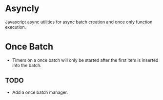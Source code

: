 # Asyncly

Javascript async utilities for async batch creation and once only function execution.

# Once Batch
- Timers on a once batch will only be started after the first item is inserted into the batch.

## TODO
- Add a once batch manager.